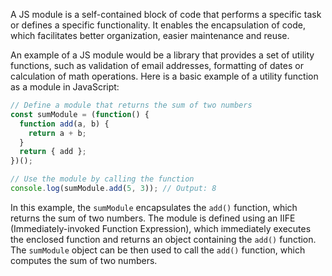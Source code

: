 

A JS module is a self-contained block of code that performs a specific task or defines a specific functionality. It enables the encapsulation of code, which facilitates better organization, easier maintenance and reuse.

An example of a JS module would be a library that provides a set of utility functions, such as validation of email addresses, formatting of dates or calculation of math operations. Here is a basic example of a utility function as a module in JavaScript:

```javascript
// Define a module that returns the sum of two numbers
const sumModule = (function() {
  function add(a, b) {
    return a + b;
  }
  return { add };
})();

// Use the module by calling the function
console.log(sumModule.add(5, 3)); // Output: 8
```

In this example, the `sumModule` encapsulates the `add()` function, which returns the sum of two numbers. The module is defined using an IIFE (Immediately-invoked Function Expression), which immediately executes the enclosed function and returns an object containing the `add()` function. The `sumModule` object can be then used to call the `add()` function, which computes the sum of two numbers.